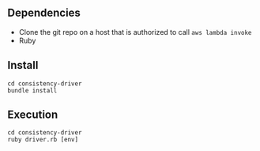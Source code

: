## Dependencies
- Clone the git repo on a host that is authorized to call `aws lambda invoke`
- Ruby
## Install

```
cd consistency-driver
bundle install
```

## Execution
```
cd consistency-driver
ruby driver.rb [env]
```
